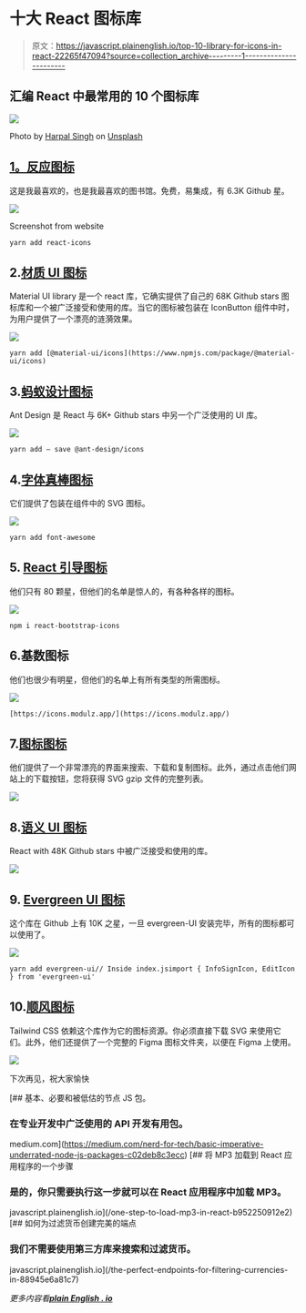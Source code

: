 # 十大 React 图标库

> 原文：<https://javascript.plainenglish.io/top-10-library-for-icons-in-react-22265f47094?source=collection_archive---------1----------------------->

## 汇编 React 中最常用的 10 个图标库

![](img/37b498f3767be31343ad63d4ae5b14b6.png)

Photo by [Harpal Singh](https://unsplash.com/@aquatium?utm_source=medium&utm_medium=referral) on [Unsplash](https://unsplash.com?utm_source=medium&utm_medium=referral)

## [1。反应图标](https://react-icons.github.io/react-icons/search)

这是我最喜欢的，也是我最喜欢的图书馆。免费，易集成，有 6.3K Github 星。

![](img/87293eb1ecfddadbdfb7f99d21c4490a.png)

Screenshot from website

```
yarn add react-icons
```

## 2.[材质 UI 图标](https://material-ui.com/components/material-icons/)

Material UI library 是一个 react 库，它确实提供了自己的 68K Github stars 图标库和一个被广泛接受和使用的库。当它的图标被包装在 IconButton 组件中时，为用户提供了一个漂亮的涟漪效果。

![](img/aa024510e0506fda2bc9e0dd53eea36f.png)

```
yarn add [@material-ui/icons](https://www.npmjs.com/package/@material-ui/icons)
```

## 3.[蚂蚁设计图标](https://ant.design/components/icon/)

Ant Design 是 React 与 6K+ Github stars 中另一个广泛使用的 UI 库。

![](img/70bc2bec53ef1f329db12765224330e5.png)

```
yarn add — save @ant-design/icons
```

## 4.[字体真棒图标](https://fontawesome.com/icons?d=gallery&p=2)

它们提供了包装在组件中的 SVG 图标。

![](img/a2b1683e0424ae6ae85a2e14be249018.png)

```
yarn add font-awesome
```

## 5. [React 引导图标](https://icons.getbootstrap.com/)

他们只有 80 颗星，但他们的名单是惊人的，有各种各样的图标。

![](img/90eb37e3b7f76a538ae714989ee129cd.png)

```
npm i react-bootstrap-icons
```

## 6.基数图标

他们也很少有明星，但他们的名单上有所有类型的所需图标。

![](img/12d860c9f09d17d208e37322e9aef85b.png)

```
[https://icons.modulz.app/](https://icons.modulz.app/)
```

## 7.[图标图标](https://iconic.app/)

他们提供了一个非常漂亮的界面来搜索、下载和复制图标。此外，通过点击他们网站上的下载按钮，您将获得 SVG gzip 文件的完整列表。

![](img/82dff670a1a1237e2758307ca978b5b5.png)

## 8.[语义 UI 图标](https://semantic-ui.com/elements/icon.html)

React with 48K Github stars 中被广泛接受和使用的库。

![](img/ad2864f6792d0c6b666f278fbb924327.png)

## 9. [Evergreen UI 图标](https://evergreen.segment.com/components/icons/)

这个库在 Github 上有 10K 之星，一旦 evergreen-UI 安装完毕，所有的图标都可以使用了。

![](img/a58f17495734f7679bb421e556912357.png)

```
yarn add evergreen-ui// Inside index.jsimport { InfoSignIcon, EditIcon } from 'evergreen-ui'
```

## 10.[顺风图标](https://heroicons.com/)

Tailwind CSS 依赖这个库作为它的图标资源。你必须直接下载 SVG 来使用它们。此外，他们还提供了一个完整的 Figma 图标文件夹，以便在 Figma 上使用。

![](img/c283920db8a88a7e64b6699286a140c8.png)

下次再见，祝大家愉快

[](https://medium.com/nerd-for-tech/basic-imperative-underrated-node-js-packages-c02deb8c3ecc) [## 基本、必要和被低估的节点 JS 包。

### 在专业开发中广泛使用的 API 开发有用包。

medium.com](https://medium.com/nerd-for-tech/basic-imperative-underrated-node-js-packages-c02deb8c3ecc) [](/one-step-to-load-mp3-in-react-b952250912e2) [## 将 MP3 加载到 React 应用程序的一个步骤

### 是的，你只需要执行这一步就可以在 React 应用程序中加载 MP3。

javascript.plainenglish.io](/one-step-to-load-mp3-in-react-b952250912e2) [](/the-perfect-endpoints-for-filtering-currencies-in-88945e6a81c7) [## 如何为过滤货币创建完美的端点

### 我们不需要使用第三方库来搜索和过滤货币。

javascript.plainenglish.io](/the-perfect-endpoints-for-filtering-currencies-in-88945e6a81c7) 

*更多内容看*[***plain English . io***](http://plainenglish.io)